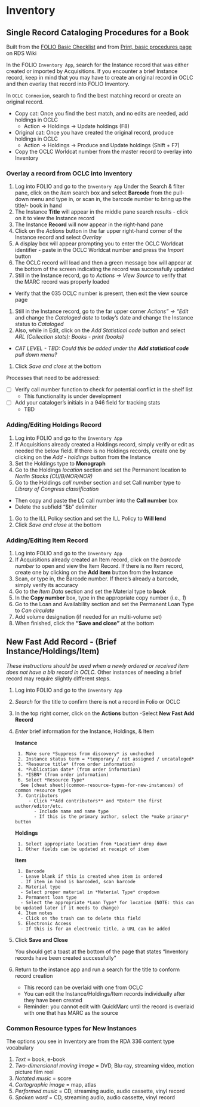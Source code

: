# Inventory

## Single Record Cataloging Procedures for a Book

Built from the [FOLIO Basic Checklist](https://docs.google.com/document/d/12i68np_upe4ysUwFarlSLt6aJX6tRHRu/edit?usp=sharing&ouid=115500830408077791861&rtpof=true&sd=true) and from [Print, basic procedures page](https://libguides.colorado.edu/c.php?g=623583&p=4350969) on RDS Wiki

In the FOLIO `Inventory App`, search for the Instance record that was either created or imported by Acquisitions. If you encounter a brief Instance record, keep in mind that you may have to create an original record in OCLC and then overlay that record into FOLIO Inventory.

In `OCLC Connexion`, search to find the best matching record or create an original record.

- Copy cat: Once you find the best match, and no edits are needed, add holdings in OCLC
  - Action -> Holdings -> Update holdings (F8)
- Original cat: Once you have created the original record, produce holdings in OCLC
  - Action -> Holdings -> Produce and Update holdings (Shift + F7)
- Copy the OCLC Worldcat number from the master record to overlay into Inventory

### Overlay a record from OCLC into Inventory

1. Log into FOLIO and go to the `Inventory App`
Under the Search & filter pane, click on the *Item* search box and select **Barcode** from the pull-down menu and type in, or scan in, the barcode number to bring up the title/- book in hand
1. The Instance **Title** will appear in the middle pane search results - click on it to view the Instance record
1. The Instance **Record** will now appear in the right-hand pane
1. Click on the *Actions* button in the far upper right-hand corner of the Instance record and select *Overlay*
1. A display box will appear prompting you to enter the OCLC Worldcat identifier - paste in the OCLC Worldcat number and press the *Import* button
1. The OCLC record will load and then a green message box will appear at the bottom of the screen indicating the record was successfully updated
1. Still in the Instance record, go to *Actions -> View Source* to verify that the MARC record was properly loaded
  - Verify that the 035 OCLC number is present, then exit the view source page
1. Still in the Instance record, go to the far upper corner *Actions” -> “Edit* and change the *Cataloged date* to today’s date and change the Instance status to *Cataloged*
1. Also, while in Edit, click on the *Add Statistical code* button and select *ARL (Collection stats): Books - print (books)*
- *CAT LEVEL - TBD: Could this be added under the **Add statistical code** pull down menu?*
1. Click *Save and close* at the bottom

Processes that need to be addressed:

- [ ] Verify call number function to check for potential conflict in the shelf list
  - This functionality is under development
- [ ] Add your cataloger’s initials in a 946 field for tracking stats
  - TBD

### Adding/Editing Holdings Record

1. Log into FOLIO and go to the `Inventory App`
1. If Acquisitions already created a Holdings record, simply verify or edit as needed the below field. If there is no Holdings records, create one by clicking on the *Add - holdings* button from the Instance
1. Set the Holdings type to **Monograph**
1. Go to the Holdings *location* section and set the Permanent location to *Norlin Stacks (CU/B/NOR/NOR)*
1. Go to the Holdings *call number* section and set Call number type to *Library of Congress classification*
  - Then copy and paste the LC call number into the **Call number** box
  - Delete the subfield “$b” delimiter
1. Go to the ILL Policy section and set the ILL Policy to **Will lend**
1. Click *Save and close* at the bottom

### Adding/Editing Item Record

1. Log into FOLIO and go to the `Inventory App`
1. If Acquisitions already created an Item record, click on the *barcode number* to open and view the Item Record. If there is no Item record, create one by clicking on the **Add item** button from the Instance
1. Scan, or type in, the Barcode number. If there’s already a barcode, simply verify its accuracy
1. Go to the *Item Data* section and set the Material type to **book**
1. In the **Copy number** box, type in the appropriate copy number (i.e., *1*)
1. Go to the Loan and Availability section and set the Permanent Loan Type to *Can circulate*
1. Add volume designation (if needed for an multi-volume set)
1. When finished, click the **“Save and close”** at the bottom

## New Fast Add Record - (Brief Instance/Holdings/Item)

*These instructions should be used when a newly ordered or received item does not have a bib record in OCLC.* Other instances of needing a brief record may require slightly different steps.

1. Log into FOLIO and go to the `Inventory App`
1. *Search* for the title to confirm there is not a record in Folio or OCLC
1. In the top right corner, click on the **Actions** button
   -Select **New Fast Add Record**
1. *Enter* brief information for the Instance, Holdings, & Item

      **Instance**

        1. Make sure *Suppress from discovery* is unchecked
        2. Instance status term = *temporary / not assigned / uncataloged*
        3. *Resource title* (from order information)
        4. *Publication date* (from order information)
        5. *ISBN* (from order information)
        6. Select *Resource Type*
         See [cheat sheet](common-resource-types-for-new-instances) of common resource types
        7. Contributors
            - Click **Add contributors** and *Enter* the first author/editor/etc.
              - Include name and name type
              - If this is the primary author, select the *make primary* button

      **Holdings**

        1. Select appropriate location from *Location* drop down
        1. Other fields can be updated at receipt of item

      **Item**

        1. Barcode
         - Leave blank if this is created when item is ordered
         . If item in hand is barcoded, scan barcode
        2. Material type
         - Select proper material in *Material Type* dropdown
        3. Permanent loan type
         - Select the appropriate *Loan Type* for location (NOTE: this can be updated later if it needs to change)
        4. Item notes
         - Click on the trash can to delete this field
        5. Electronic Access
         - If this is for an electronic title, a URL can be added

1. Click **Save and Close**

   You should get a toast at the bottom of the page that states “Inventory records have been created successfully”

1. Return to the instance app and run a search for the title to conform record creation
   - This record can be overlaid with one from OCLC
   - You can edit the Instance/Holdings/Item records individually after they have been created
   - Reminder: you cannot edit with QuickMarc until the record is overlaid with one that has MARC as the source

### Common Resource types for New Instances

The options you see in Inventory are from the RDA 336 content type vocabulary

1. *Text* = book, e-book
1. *Two-dimensional moving image* = DVD, Blu-ray, streaming video, motion picture film reel
1. *Notated music* = score
1. *Cartographic image* = map, atlas
1. *Performed music* = CD, streaming audio, audio cassette, vinyl record
1. *Spoken word* = CD, streaming audio, audio cassette, vinyl record
